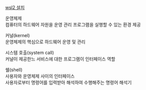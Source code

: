 [wsl2 설치](https://velog.io/@favorcho/wsl2-%EC%84%A4%EC%B9%98-%EB%B0%8F-%EC%9A%B0%EB%B6%84%ED%88%AC-%EC%84%A4%EC%B9%98)

운영체제  
  컴퓨터의 하드웨어 자원을 운영 관리
  프로그램을 실행할 수 있는 환경 제공

커널(kernel)  
 운영체제의 핵심으로 하드웨어 운영 및 관리  

시스템 호출(system call)  
 커널이 제공한느 서비스에 대한 프로그램이 인터페이스 역할  

쉘(shell)  
  사용자와 운영체제 사이의 인터페이스  
  사용자로부터 명령어를 입력받아 해석하여 수행해주는 명령어 해석기
